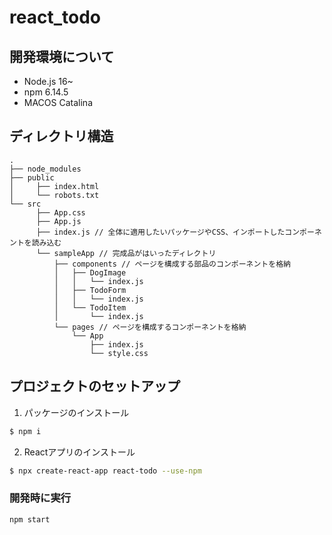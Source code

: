 # react_todo

## 開発環境について

- Node.js 16~
- npm 6.14.5
- MACOS Catalina

## ディレクトリ構造
```
.
├── node_modules
├── public
│     ├── index.html
│     └── robots.txt
└── src
      ├── App.css
      ├── App.js
      ├── index.js // 全体に適用したいパッケージやCSS、インポートしたコンポーネントを読み込む
      └── sampleApp // 完成品がはいったディレクトリ
          ├── components // ページを構成する部品のコンポーネントを格納
          │   ├── DogImage
          │   │   └── index.js
          │   ├── TodoForm
          │   │   └── index.js
          │   └── TodoItem
          │       └── index.js
          └── pages // ページを構成するコンポーネントを格納
              └── App
                  ├── index.js
                  └── style.css
```

## プロジェクトのセットアップ

1. パッケージのインストール  
```sh
$ npm i
```

2. Reactアプリのインストール
```sh
$ npx create-react-app react-todo --use-npm
```

### 開発時に実行

```shell
npm start
```
